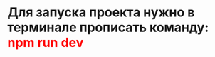 <h1> Для запуска проекта нужно в терминале прописать команду:  <br>
<span style="color:red;"> npm run dev</span></h1>